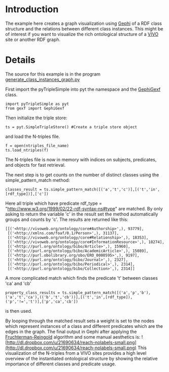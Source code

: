 # Introduction #

The example here creates a graph visualization using [Gephi](http://gephi.org/) of a RDF class structure and the relations between different class instances. This might be of interest if you want to visualize the rich ontological structure of a [VIVO](http://vivoweb.org) site or another RDF graph.

# Details #

The source for this example is in the program [generate\_class\_instances\_graph.py](http://code.google.com/p/py-triple-simple/source/browse/trunk/src/generate_class_instances_graph.py)

First import the pyTripleSimple into pyt the namespace and the [GephiGexf](http://code.google.com/p/py-triple-simple/source/browse/trunk/src/lib/gexf.py) class.
```
import pyTripleSimple as pyt
from gexf import GephiGexf
```

Then initialize the triple store:
```
ts = pyt.SimpleTripleStore() #Create a triple store object
```
and load the N-triples file.
```
f = open(ntriples_file_name)
ts.load_ntriples(f)
```
The N-triples file is now in memory with indices on subjects, predicates, and objects for fast retrieval.

The next step is to get counts on the number of distinct classes using the simple\_pattern\_match method:
```
classes_result = ts.simple_pattern_match([('a','t','c')],[('t','in',[rdf_type])],['c'])
```
Here all triple which have predicate  rdf\_type = "<http://www.w3.org/1999/02/22-rdf-syntax-ns#type>" are matched.  By only asking to return the variable 'c' in the result set the method automatically groups and counts by 'c'.  The results are returned like this:
```
[[('<http://vivoweb.org/ontology/core#Authorship>',), 93779],
 [('<http://xmlns.com/foaf/0.1/Person>',), 31137],
 [('<http://vivoweb.org/ontology/core#Relationship>',), 18353],
 [('<http://vivoweb.org/ontology/core#InformationResource>',), 18274],
 [('<http://purl.org/ontology/bibo/Article>',), 15960],
 [('<http://purl.org/ontology/bibo/AcademicArticle>',), 15089],
 [('<http://purl.obolibrary.org/obo/ERO_0000595>',), 9197],
 [('<http://purl.org/ontology/bibo/Journal>',), 2327],
 [('<http://purl.org/ontology/bibo/Periodical>',), 2314],
 [('<http://purl.org/ontology/bibo/Collection>',), 2314]]
```

A more complicated match which finds the predicate 't' between classes 'ca' and 'cb'
```
property_class_results = ts.simple_pattern_match([('a','p','b'),('a','t','ca'),(('b','t','cb'))],[('t','in',[rdf_type]),('p','!=','t')],['p','ca','cb'])
```
is then used.

By looping through the matched result sets a weight is set to the nodes which represent instances of a class and different predicates which are the edges in the graph.  The final output in Gephi after applying the [Fruchterman-Reingold](http://en.wikipedia.org/wiki/Force-based_algorithms_%28graph_drawing%29) algorithm and some manual aesthetics is:
![http://dl.dropbox.com/u/21690634/reach-nolabels-small.png](http://dl.dropbox.com/u/21690634/reach-nolabels-small.png)
This visualization of the N-triples from a VIVO sites provides a high level overview of the instantiated ontological structure by showing the relative importance of different classes and predicate usage.